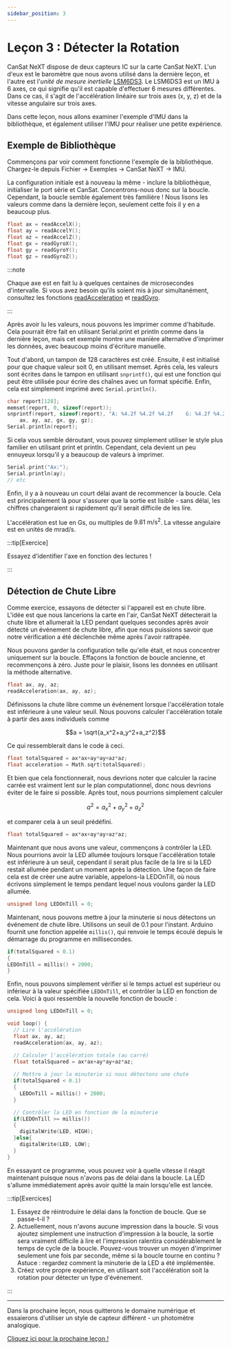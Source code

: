 ```yaml
---
sidebar_position: 3
---
```


# Leçon 3 : Détecter la Rotation

CanSat NeXT dispose de deux capteurs IC sur la carte CanSat NeXT. L'un d'eux est le baromètre que nous avons utilisé dans la dernière leçon, et l'autre est l'_unité de mesure inertielle_ [LSM6DS3](./../CanSat-hardware/on_board_sensors#IMU). Le LSM6DS3 est un IMU à 6 axes, ce qui signifie qu'il est capable d'effectuer 6 mesures différentes. Dans ce cas, il s'agit de l'accélération linéaire sur trois axes (x, y, z) et de la vitesse angulaire sur trois axes.

Dans cette leçon, nous allons examiner l'exemple d'IMU dans la bibliothèque, et également utiliser l'IMU pour réaliser une petite expérience.

## Exemple de Bibliothèque

Commençons par voir comment fonctionne l'exemple de la bibliothèque. Chargez-le depuis Fichier -> Exemples -> CanSat NeXT -> IMU.

La configuration initiale est à nouveau la même - inclure la bibliothèque, initialiser le port série et CanSat. Concentrons-nous donc sur la boucle. Cependant, la boucle semble également très familière ! Nous lisons les valeurs comme dans la dernière leçon, seulement cette fois il y en a beaucoup plus.

```Cpp title="Lecture des valeurs de l'IMU"
float ax = readAccelX();
float ay = readAccelY();
float az = readAccelZ();
float gx = readGyroX();
float gy = readGyroY();
float gz = readGyroZ();
```

:::note

Chaque axe est en fait lu à quelques centaines de microsecondes d'intervalle. Si vous avez besoin qu'ils soient mis à jour simultanément, consultez les fonctions [readAcceleration](./../CanSat-software/library_specification#readacceleration) et [readGyro](./../CanSat-software/library_specification#readgyro).

:::

Après avoir lu les valeurs, nous pouvons les imprimer comme d'habitude. Cela pourrait être fait en utilisant Serial.print et println comme dans la dernière leçon, mais cet exemple montre une manière alternative d'imprimer les données, avec beaucoup moins d'écriture manuelle.

Tout d'abord, un tampon de 128 caractères est créé. Ensuite, il est initialisé pour que chaque valeur soit 0, en utilisant memset. Après cela, les valeurs sont écrites dans le tampon en utilisant `snprintf()`, qui est une fonction qui peut être utilisée pour écrire des chaînes avec un format spécifié. Enfin, cela est simplement imprimé avec `Serial.println()`.

```Cpp title="Impression sophistiquée"
char report[128];
memset(report, 0, sizeof(report));
snprintf(report, sizeof(report), "A: %4.2f %4.2f %4.2f    G: %4.2f %4.2f %4.2f",
    ax, ay, az, gx, gy, gz);
Serial.println(report);
```

Si cela vous semble déroutant, vous pouvez simplement utiliser le style plus familier en utilisant print et println. Cependant, cela devient un peu ennuyeux lorsqu'il y a beaucoup de valeurs à imprimer.

```Cpp title="Impression régulière"
Serial.print("Ax:");
Serial.println(ay);
// etc
```

Enfin, il y a à nouveau un court délai avant de recommencer la boucle. Cela est principalement là pour s'assurer que la sortie est lisible - sans délai, les chiffres changeraient si rapidement qu'il serait difficile de les lire.

L'accélération est lue en Gs, ou multiples de $9.81 \text{ m}/\text{s}^2$. La vitesse angulaire est en unités de $\text{mrad}/\text{s}$.

:::tip[Exercice]

Essayez d'identifier l'axe en fonction des lectures !

:::

## Détection de Chute Libre

Comme exercice, essayons de détecter si l'appareil est en chute libre. L'idée est que nous lancerions la carte en l'air, CanSat NeXT détecterait la chute libre et allumerait la LED pendant quelques secondes après avoir détecté un événement de chute libre, afin que nous puissions savoir que notre vérification a été déclenchée même après l'avoir rattrapée.

Nous pouvons garder la configuration telle qu'elle était, et nous concentrer uniquement sur la boucle. Effaçons la fonction de boucle ancienne, et recommençons à zéro. Juste pour le plaisir, lisons les données en utilisant la méthode alternative.

```Cpp title="Lire l'accélération"
float ax, ay, az;
readAcceleration(ax, ay, az);
```

Définissons la chute libre comme un événement lorsque l'accélération totale est inférieure à une valeur seuil. Nous pouvons calculer l'accélération totale à partir des axes individuels comme

$$a = \sqrt{a_x^2+a_y^2+a_z^2}$$

Ce qui ressemblerait dans le code à ceci.

```Cpp title="Calcul de l'accélération totale"
float totalSquared = ax*ax+ay*ay+az*az;
float acceleration = Math.sqrt(totalSquared);
```

Et bien que cela fonctionnerait, nous devrions noter que calculer la racine carrée est vraiment lent sur le plan computationnel, donc nous devrions éviter de le faire si possible. Après tout, nous pourrions simplement calculer

$$a^2 = a_x^2+a_y^2+a_z^2$$

et comparer cela à un seuil prédéfini.

```Cpp title="Calcul de l'accélération totale au carré"
float totalSquared = ax*ax+ay*ay+az*az;
```

Maintenant que nous avons une valeur, commençons à contrôler la LED. Nous pourrions avoir la LED allumée toujours lorsque l'accélération totale est inférieure à un seuil, cependant il serait plus facile de la lire si la LED restait allumée pendant un moment après la détection. Une façon de faire cela est de créer une autre variable, appelons-la LEDOnTill, où nous écrivons simplement le temps pendant lequel nous voulons garder la LED allumée.

```Cpp title="Variable de minuterie"
unsigned long LEDOnTill = 0;
```

Maintenant, nous pouvons mettre à jour la minuterie si nous détectons un événement de chute libre. Utilisons un seuil de 0.1 pour l'instant. Arduino fournit une fonction appelée `millis()`, qui renvoie le temps écoulé depuis le démarrage du programme en millisecondes.

```Cpp title="Mise à jour de la minuterie"
if(totalSquared < 0.1)
{
LEDOnTill = millis() + 2000;
}
```

Enfin, nous pouvons simplement vérifier si le temps actuel est supérieur ou inférieur à la valeur spécifiée `LEDOnTill`, et contrôler la LED en fonction de cela. Voici à quoi ressemble la nouvelle fonction de boucle :

```Cpp title="Fonction de boucle de détection de chute libre"
unsigned long LEDOnTill = 0;

void loop() {
  // Lire l'accélération
  float ax, ay, az;
  readAcceleration(ax, ay, az);

  // Calculer l'accélération totale (au carré)
  float totalSquared = ax*ax+ay*ay+az*az;
  
  // Mettre à jour la minuterie si nous détectons une chute
  if(totalSquared < 0.1)
  {
    LEDOnTill = millis() + 2000;
  }

  // Contrôler la LED en fonction de la minuterie
  if(LEDOnTill >= millis())
  {
    digitalWrite(LED, HIGH);
  }else{
    digitalWrite(LED, LOW);
  }
}
```

En essayant ce programme, vous pouvez voir à quelle vitesse il réagit maintenant puisque nous n'avons pas de délai dans la boucle. La LED s'allume immédiatement après avoir quitté la main lorsqu'elle est lancée.

:::tip[Exercices]

1. Essayez de réintroduire le délai dans la fonction de boucle. Que se passe-t-il ?
2. Actuellement, nous n'avons aucune impression dans la boucle. Si vous ajoutez simplement une instruction d'impression à la boucle, la sortie sera vraiment difficile à lire et l'impression ralentira considérablement le temps de cycle de la boucle. Pouvez-vous trouver un moyen d'imprimer seulement une fois par seconde, même si la boucle tourne en continu ? Astuce : regardez comment la minuterie de la LED a été implémentée.
3. Créez votre propre expérience, en utilisant soit l'accélération soit la rotation pour détecter un type d'événement.

:::

---

Dans la prochaine leçon, nous quitterons le domaine numérique et essaierons d'utiliser un style de capteur différent - un photomètre analogique.

[Cliquez ici pour la prochaine leçon !](./lesson4)
